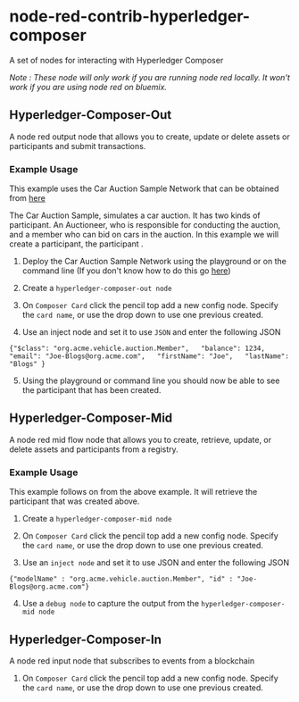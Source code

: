 # node-red-contrib-hyperledger-composer
A set of nodes for interacting with Hyperledger Composer

*Note : These node will only work if you are running node red locally. It won't work if you are using node red on bluemix.*

## Hyperledger-Composer-Out
A node red output node that allows you to create, update or delete assets or participants and submit transactions.

### Example Usage
This example uses the Car Auction Sample Network that can be obtained from [here](https://github.com/hyperledger/composer-sample-networks/tree/master/packages/carauction-network)

The Car Auction Sample, simulates a car auction. It has two kinds of participant. An Auctioneer, who is responsible for conducting the auction, and a member who can bid on cars in the auction.
In this example we will create a participant, the participant .

1. Deploy the Car Auction Sample Network using the playground or on the command line (If you don't know how to do this go [here](https://hyperledger.github.io/composer))

2. Create a `hyperledger-composer-out node`

3. On `Composer Card` click the pencil top add a new config node. Specify the `card name`, or use the drop down to use one previous created.

4. Use an inject node and set it to use `JSON` and enter the following JSON

```
{"$class": "org.acme.vehicle.auction.Member",   "balance": 1234,   "email": "Joe-Blogs@org.acme.com",   "firstName": "Joe",   "lastName": "Blogs" }
```

5. Using the playground or command line you should now be able to see the participant that has been created.

## Hyperledger-Composer-Mid
A node red mid flow node that allows you to create, retrieve, update, or delete assets and participants from a registry.

### Example Usage
This example follows on from the above example. It will retrieve the participant that was created above.
 
 1. Create a `hyperledger-composer-mid node`

 2. On `Composer Card` click the pencil top add a new config node. Specify the `card name`, or use the drop down to use one previous created.
 
 3. Use an `inject node` and set it to use JSON and enter the following JSON
 
 ```
{"modelName" : "org.acme.vehicle.auction.Member", "id" : "Joe-Blogs@org.acme.com"}
```

4. Use a `debug node` to capture the output from the `hyperledger-composer-mid node`

## Hyperledger-Composer-In
A node red input node that subscribes to events from a blockchain

1. On `Composer Card` click the pencil top add a new config node. Specify the `card name`, or use the drop down to use one previous created.
